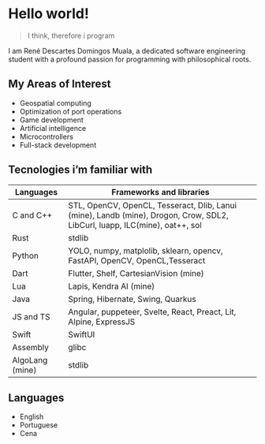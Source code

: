 # Hello world!

> I think, therefore i program

I am René Descartes Domingos Muala, a dedicated software engineering student with a profound passion for programming with philosophical roots.

## My Areas of Interest

- Geospatial computing
- Optimization of port operations
- Game development
- Artificial intelligence
- Microcontrollers
- Full-stack development

## Tecnologies i’m familiar with

| Languages | Frameworks and libraries |
| --- | --- |
| C and C++ | STL, OpenCV, OpenCL, Tesseract, Dlib, Lanui (mine), Landb (mine), Drogon, Crow, SDL2, LibCurl, luapp, ILC(mine), oat++, sol |
| Rust | stdlib |
| Python | YOLO, numpy, matplolib, sklearn, opencv, FastAPI, OpenCV,  OpenCL,Tesseract |
| Dart | Flutter, Shelf, CartesianVision (mine) |
| Lua | Lapis, Kendra AI (mine) |
| Java | Spring, Hibernate, Swing, Quarkus |
| JS and TS | Angular, puppeteer, Svelte, React, Preact, Lit, Alpine, ExpressJS |
| Swift | SwiftUI |
| Assembly | glibc |
| AlgoLang (mine) | stdlib |

## Languages

- English
- Portuguese
- Cena
<!---
ReneMuala/ReneMuala is a ✨ special ✨ repository because its `README.md` (this file) appears on your GitHub profile.
You can click the Preview link to take a look at your changes.
--->
